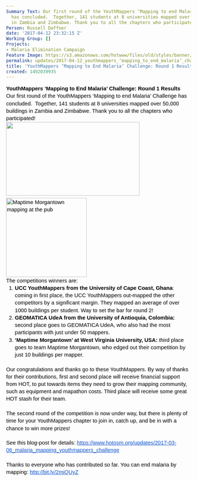 ```yaml
---
Summary Text: Our first round of the YouthMappers ‘Mapping to end Malaria’ Challenge
  has concluded.  Together, 141 students at 8 universities mapped over 50,000 buildings
  in Zambia and Zimbabwe. Thank you to all the chapters who participated!
Person: Russell Deffner
date: '2017-04-12 23:32:15 Z'
Working Group: []
Projects:
- Malaria Elimination Campaign
Feature Image: https://s3.amazonaws.com/hotwww/files/old/styles/banner/public/IMG_0230.JPG
permalink: updates/2017-04-12_youthmappers_‘mapping_to_end_malaria’_challenge_round_1_results
title: 'YouthMappers ‘Mapping to End Malaria’ Challenge: Round 1 Results'
created: 1492039935
---
```

<p style="line-height: 1.38; margin-top: 0pt; margin-bottom: 0pt;" dir="ltr"><span style="font-size: 11pt; font-family: Arial; color: #000000; background-color: transparent; font-weight: bold; font-style: normal; font-variant: normal; text-decoration: none; vertical-align: baseline;">YouthMappers ‘Mapping to End Malaria’ Challenge: Round 1 Results</span></p><p style="line-height: 1.38; margin-top: 0pt; margin-bottom: 0pt;" dir="ltr"><span style="font-size: 11pt; font-family: Arial; color: #000000; background-color: transparent; font-weight: 400; font-style: normal; font-variant: normal; text-decoration: none; vertical-align: baseline;">Our first round of the YouthMappers ‘Mapping to end Malaria’ Challenge has concluded. &nbsp;Together, 141 students at 8 universities mapped over 50,000 buildings in Zambia and Zimbabwe. Thank you to all the chapters who participated!</span></p><p style="line-height: 1.38; margin-top: 0pt; margin-bottom: 0pt;" dir="ltr"><span style="font-size: 11pt; font-family: Arial; color: #000000; background-color: transparent; font-weight: 400; font-style: normal; font-variant: normal; text-decoration: none; vertical-align: baseline;"><img class="image-medium" src="https://s3.amazonaws.com/hotwww/files/old/styles/medium/public/udea%20177.JPG?itok=QPhrwNjy" alt="" style="width:364px;height:201px">&nbsp;&nbsp;&nbsp;&nbsp;&nbsp;&nbsp;&nbsp;&nbsp;&nbsp;&nbsp;&nbsp;&nbsp;&nbsp;&nbsp; <img class="image-medium" title="Maptime Morgantown mapping at the pub" src="https://s3.amazonaws.com/hotwww/files/old/styles/medium/public/IMG_0230.JPG?itok=iyCyfw9O" alt="Maptime Morgantown mapping at the pub" style="width:220px;height:216px"></span></p><p style="line-height: 1.38; margin-top: 0pt; margin-bottom: 0pt;" dir="ltr"><span style="font-size: 11pt; font-family: Arial; color: #000000; background-color: transparent; font-weight: 400; font-style: normal; font-variant: normal; text-decoration: none; vertical-align: baseline;">The competitions winners are:</span></p><ol style="margin-top: 0pt; margin-bottom: 0pt;"><li style="list-style-type: decimal; font-size: 11pt; font-family: Arial; color: #000000; background-color: transparent; font-weight: 400; font-style: normal; font-variant: normal; text-decoration: none; vertical-align: baseline;" dir="ltr"><p style="line-height: 1.38; margin-top: 0pt; margin-bottom: 0pt;" dir="ltr"><span style="font-size: 11pt; font-family: Arial; color: #000000; background-color: transparent; font-weight: bold; font-style: normal; font-variant: normal; text-decoration: none; vertical-align: baseline;">UCC YouthMappers from the University of Cape Coast, Ghana</span><span style="font-size: 11pt; font-family: Arial; color: #000000; background-color: transparent; font-weight: 400; font-style: normal; font-variant: normal; text-decoration: none; vertical-align: baseline;">: coming in first place, the UCC YouthMappers out-mapped the other competitors by a significant margin. They mapped an average of over 1000 buildings per student. Way to set the bar for round 2!</span></p></li><li style="list-style-type: decimal; font-size: 11pt; font-family: Arial; color: #000000; background-color: transparent; font-weight: 400; font-style: normal; font-variant: normal; text-decoration: none; vertical-align: baseline;" dir="ltr"><p style="line-height: 1.38; margin-top: 0pt; margin-bottom: 0pt;" dir="ltr"><span style="font-size: 11pt; font-family: Arial; color: #000000; background-color: transparent; font-weight: bold; font-style: normal; font-variant: normal; text-decoration: none; vertical-align: baseline;">GEOMATICA UdeA from the University of Antioquia, Colombia: </span><span style="font-size: 11pt; font-family: Arial; color: #000000; background-color: transparent; font-weight: 400; font-style: normal; font-variant: normal; text-decoration: none; vertical-align: baseline;">second place goes to GEOMATICA UdeA, who also had the most participants with just under 50 mappers.</span></p></li><li style="list-style-type: decimal; font-size: 11pt; font-family: Arial; color: #000000; background-color: transparent; font-weight: 400; font-style: normal; font-variant: normal; text-decoration: none; vertical-align: baseline;" dir="ltr"><p style="line-height: 1.38; margin-top: 0pt; margin-bottom: 0pt;" dir="ltr"><span style="font-size: 11pt; font-family: Arial; color: #000000; background-color: transparent; font-weight: bold; font-style: normal; font-variant: normal; text-decoration: none; vertical-align: baseline;">‘Maptime Morgantown’ at West Virginia University, USA:</span><span style="font-size: 11pt; font-family: Arial; color: #000000; background-color: transparent; font-weight: 400; font-style: normal; font-variant: normal; text-decoration: none; vertical-align: baseline;"> third place goes to team </span><span style="font-size: 11pt; font-family: Arial; color: #000000; background-color: transparent; font-weight: 400; font-style: normal; font-variant: normal; text-decoration: none; vertical-align: baseline;">Maptime Morgantown, who </span><span style="font-size: 11pt; font-family: Arial; color: #000000; background-color: transparent; font-weight: 400; font-style: normal; font-variant: normal; text-decoration: none; vertical-align: baseline;">edged out their competition by just 10 buildings per mapper.</span></p></li></ol><p style="line-height: 1.38; margin-top: 0pt; margin-bottom: 0pt;" dir="ltr">&nbsp;</p><p style="line-height: 1.38; margin-top: 0pt; margin-bottom: 0pt;" dir="ltr"><span style="font-size: 11pt; font-family: Arial; color: #000000; background-color: transparent; font-weight: 400; font-style: normal; font-variant: normal; text-decoration: none; vertical-align: baseline;">Our congratulations and thanks go to these YouthMappers. By way of thanks for their contributions, first and second place will receive financial support from HOT, to put towards items they need to grow their mapping community, such as equipment and mapathon costs. Third place will receive some great HOT stash for their team.</span></p><p style="line-height: 1.38; margin-top: 0pt; margin-bottom: 0pt;" dir="ltr">&nbsp;</p><p style="line-height: 1.38; margin-top: 0pt; margin-bottom: 0pt;" dir="ltr"><span style="font-size: 11pt; font-family: Arial; color: #000000; background-color: transparent; font-weight: 400; font-style: normal; font-variant: normal; text-decoration: none; vertical-align: baseline;">The second round of the competition is now under way, but there is plenty of time for your YouthMappers chapter to join in, catch up, and be in with a chance to win more prizes!</span></p><p style="line-height: 1.38; margin-top: 0pt; margin-bottom: 0pt;" dir="ltr">&nbsp;</p><p style="line-height: 1.38; margin-top: 0pt; margin-bottom: 0pt;" dir="ltr"><span style="font-size: 11pt; font-family: Arial; color: #000000; background-color: transparent; font-weight: 400; font-style: normal; font-variant: normal; text-decoration: none; vertical-align: baseline;">See this blog-post for details: </span><a style="text-decoration: none;" href="https://www.hotosm.org/updates/2017-03-06_malaria_mapping_youthmappers_challenge"><span style="font-size: 11pt; font-family: Arial; color: #1155cc; background-color: transparent; font-weight: 400; font-style: normal; font-variant: normal; text-decoration: underline; vertical-align: baseline;">https://www.hotosm.org/updates/2017-03-06_malaria_mapping_youthmappers_challenge</span></a></p><p style="line-height: 1.38; margin-top: 0pt; margin-bottom: 0pt;" dir="ltr">&nbsp;</p><p style="line-height: 1.38; margin-top: 0pt; margin-bottom: 0pt;" dir="ltr"><span style="font-size: 11pt; font-family: Arial; color: #000000; background-color: transparent; font-weight: 400; font-style: normal; font-variant: normal; text-decoration: none; vertical-align: baseline;">Thanks to everyone who has contributed so far. You can end malaria by mapping: </span><a style="text-decoration: none;" href="http://bit.ly/2miQUyZ"><span style="font-size: 11pt; font-family: Arial; color: #1155cc; background-color: transparent; font-weight: 400; font-style: normal; font-variant: normal; text-decoration: underline; vertical-align: baseline;">http://bit.ly/2miQUyZ</span></a></p>
